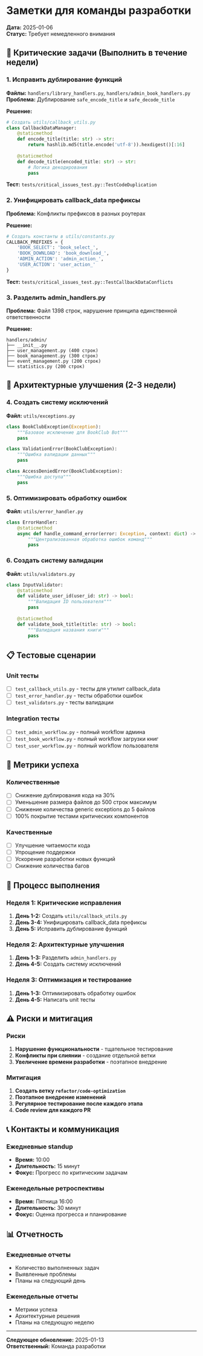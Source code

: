 # Заметки для команды разработки

**Дата:** 2025-01-06  
**Статус:** Требует немедленного внимания  

## 🚨 Критические задачи (Выполнить в течение недели)

### 1. Исправить дублирование функций
**Файлы:** `handlers/library_handlers.py`, `handlers/admin_book_handlers.py`
**Проблема:** Дублирование `safe_encode_title` и `safe_decode_title`

**Решение:**
```python
# Создать utils/callback_utils.py
class CallbackDataManager:
    @staticmethod
    def encode_title(title: str) -> str:
        return hashlib.md5(title.encode('utf-8')).hexdigest()[:16]
    
    @staticmethod
    def decode_title(encoded_title: str) -> str:
        # Логика декодирования
        pass
```

**Тест:** `tests/critical_issues_test.py::TestCodeDuplication`

### 2. Унифицировать callback_data префиксы
**Проблема:** Конфликты префиксов в разных роутерах

**Решение:**
```python
# Создать константы в utils/constants.py
CALLBACK_PREFIXES = {
    'BOOK_SELECT': 'book_select_',
    'BOOK_DOWNLOAD': 'book_download_',
    'ADMIN_ACTION': 'admin_action_',
    'USER_ACTION': 'user_action_'
}
```

**Тест:** `tests/critical_issues_test.py::TestCallbackDataConflicts`

### 3. Разделить admin_handlers.py
**Проблема:** Файл 1398 строк, нарушение принципа единственной ответственности

**Решение:**
```
handlers/admin/
├── __init__.py
├── user_management.py (400 строк)
├── book_management.py (300 строк)
├── event_management.py (200 строк)
└── statistics.py (200 строк)
```

## 🔧 Архитектурные улучшения (2-3 недели)

### 4. Создать систему исключений
**Файл:** `utils/exceptions.py`
```python
class BookClubException(Exception):
    """Базовое исключение для BookClub Bot"""
    pass

class ValidationError(BookClubException):
    """Ошибка валидации данных"""
    pass

class AccessDeniedError(BookClubException):
    """Ошибка доступа"""
    pass
```

### 5. Оптимизировать обработку ошибок
**Файл:** `utils/error_handler.py`
```python
class ErrorHandler:
    @staticmethod
    async def handle_command_error(error: Exception, context: dict) -> str:
        """Централизованная обработка ошибок команд"""
        pass
```

### 6. Создать систему валидации
**Файл:** `utils/validators.py`
```python
class InputValidator:
    @staticmethod
    def validate_user_id(user_id: str) -> bool:
        """Валидация ID пользователя"""
        pass
    
    @staticmethod
    def validate_book_title(title: str) -> bool:
        """Валидация названия книги"""
        pass
```

## 📋 Тестовые сценарии

### Unit тесты
- [ ] `test_callback_utils.py` - тесты для утилит callback_data
- [ ] `test_error_handler.py` - тесты обработки ошибок
- [ ] `test_validators.py` - тесты валидации

### Integration тесты
- [ ] `test_admin_workflow.py` - полный workflow админа
- [ ] `test_book_workflow.py` - полный workflow загрузки книг
- [ ] `test_user_workflow.py` - полный workflow пользователя

## 🎯 Метрики успеха

### Количественные
- [ ] Снижение дублирования кода на 30%
- [ ] Уменьшение размера файлов до 500 строк максимум
- [ ] Снижение количества generic exceptions до 5 файлов
- [ ] 100% покрытие тестами критических компонентов

### Качественные
- [ ] Улучшение читаемости кода
- [ ] Упрощение поддержки
- [ ] Ускорение разработки новых функций
- [ ] Снижение количества багов

## 🔄 Процесс выполнения

### Неделя 1: Критические исправления
1. **День 1-2:** Создать `utils/callback_utils.py`
2. **День 3-4:** Унифицировать callback_data префиксы
3. **День 5:** Исправить дублирование функций

### Неделя 2: Архитектурные улучшения
1. **День 1-3:** Разделить `admin_handlers.py`
2. **День 4-5:** Создать систему исключений

### Неделя 3: Оптимизация и тестирование
1. **День 1-3:** Оптимизировать обработку ошибок
2. **День 4-5:** Написать unit тесты

## ⚠️ Риски и митигация

### Риски
1. **Нарушение функциональности** - тщательное тестирование
2. **Конфликты при слиянии** - создание отдельной ветки
3. **Увеличение времени разработки** - поэтапное внедрение

### Митигация
1. **Создать ветку `refactor/code-optimization`**
2. **Поэтапное внедрение изменений**
3. **Регулярное тестирование после каждого этапа**
4. **Code review для каждого PR**

## 📞 Контакты и коммуникация

### Ежедневные standup
- **Время:** 10:00
- **Длительность:** 15 минут
- **Фокус:** Прогресс по критическим задачам

### Еженедельные ретроспективы
- **Время:** Пятница 16:00
- **Длительность:** 30 минут
- **Фокус:** Оценка прогресса и планирование

## 📊 Отчетность

### Ежедневные отчеты
- Количество выполненных задач
- Выявленные проблемы
- Планы на следующий день

### Еженедельные отчеты
- Метрики успеха
- Архитектурные решения
- Планы на следующую неделю

---

**Следующее обновление:** 2025-01-13  
**Ответственный:** Команда разработки 